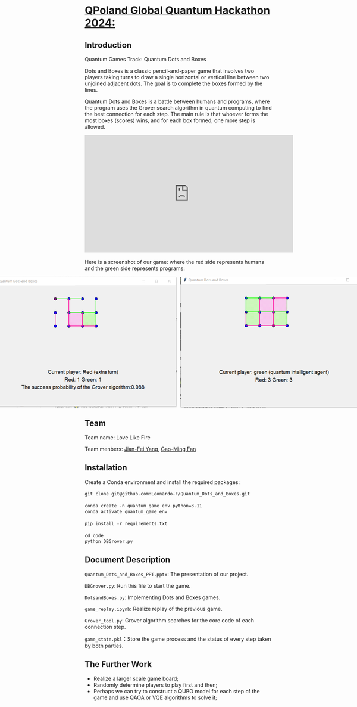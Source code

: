 # [QPoland Global Quantum Hackathon 2024:](https://www.qaif.org/contests/qpoland-global-quantum-hackathon)

## Introduction
Quantum Games Track: Quantum Dots and Boxes

Dots and Boxes is a classic pencil-and-paper game that involves two players taking turns to draw a single horizontal or vertical line between two unjoined adjacent dots. The goal is to complete the boxes formed by the lines. 

Quantum Dots and Boxes is a battle between humans and programs, where the program uses the Grover search algorithm in quantum computing to find the best connection for each step. The main rule is that whoever forms the most boxes (scores) wins, and for each box formed, one more step is allowed.

<iframe width="560" height="315" src="https://www.youtube.com/embed/qiq9zAij0Q0" frameborder="0" allowfullscreen></iframe>

Here is a screenshot of our game: where the red side represents humans and the green side represents programs:

<div style="display: flex; justify-content: center;">
<img src="images/game_1.png" alt="Game 1" style="width: 600px; height: auto; margin-right: 10px;">
<img src="images/game_2.png" alt="Game 2" style="width: 600px; height: auto;">
</div>


## Team

Team name: Love Like Fire

Team menbers: [Jian-Fei Yang](https://github.com/YangD5014), [Gao-Ming Fan](https://github.com/Leonardo-F)

## Installation

Create a Conda environment and install the required packages:

```
git clone git@github.com:Leonardo-F/Quantum_Dots_and_Boxes.git

conda create -n quantum_game_env python=3.11
conda activate quantum_game_env

pip install -r requirements.txt

cd code
python DBGrover.py
```

## Document Description

`Quantum_Dots_and_Boxes_PPT.pptx`: The presentation of our project.

`DBGrover.py`: Run this file to start the game.

`DotsandBoxes.py`: Implementing Dots and Boxes games.

`game_replay.ipynb`: Realize replay of the previous game.

`Grover_tool.py`: Grover algorithm searches for the core code of each connection step.

`game_state.pkl`：Store the game process and the status of every step taken by both parties.

## The Further Work

- Realize a larger scale game board;
- Randomly determine players to play first and then;
- Perhaps we can try to construct a QUBO model for each step of the game and use QAOA or VQE algorithms to solve it;
